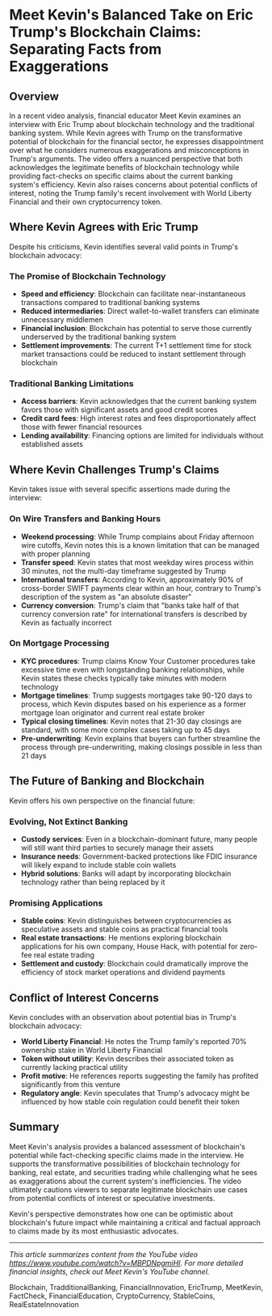 # Meet Kevin's Balanced Take on Eric Trump's Blockchain Claims: Separating Facts from Exaggerations

## Overview

In a recent video analysis, financial educator Meet Kevin examines an interview with Eric Trump about blockchain technology and the traditional banking system. While Kevin agrees with Trump on the transformative potential of blockchain for the financial sector, he expresses disappointment over what he considers numerous exaggerations and misconceptions in Trump's arguments. The video offers a nuanced perspective that both acknowledges the legitimate benefits of blockchain technology while providing fact-checks on specific claims about the current banking system's efficiency. Kevin also raises concerns about potential conflicts of interest, noting the Trump family's recent involvement with World Liberty Financial and their own cryptocurrency token.

## Where Kevin Agrees with Eric Trump

Despite his criticisms, Kevin identifies several valid points in Trump's blockchain advocacy:

### The Promise of Blockchain Technology

- **Speed and efficiency**: Blockchain can facilitate near-instantaneous transactions compared to traditional banking systems
- **Reduced intermediaries**: Direct wallet-to-wallet transfers can eliminate unnecessary middlemen
- **Financial inclusion**: Blockchain has potential to serve those currently underserved by the traditional banking system
- **Settlement improvements**: The current T+1 settlement time for stock market transactions could be reduced to instant settlement through blockchain

### Traditional Banking Limitations

- **Access barriers**: Kevin acknowledges that the current banking system favors those with significant assets and good credit scores
- **Credit card fees**: High interest rates and fees disproportionately affect those with fewer financial resources
- **Lending availability**: Financing options are limited for individuals without established assets

## Where Kevin Challenges Trump's Claims

Kevin takes issue with several specific assertions made during the interview:

### On Wire Transfers and Banking Hours

- **Weekend processing**: While Trump complains about Friday afternoon wire cutoffs, Kevin notes this is a known limitation that can be managed with proper planning
- **Transfer speed**: Kevin states that most weekday wires process within 30 minutes, not the multi-day timeframe suggested by Trump
- **International transfers**: According to Kevin, approximately 90% of cross-border SWIFT payments clear within an hour, contrary to Trump's description of the system as "an absolute disaster"
- **Currency conversion**: Trump's claim that "banks take half of that currency conversion rate" for international transfers is described by Kevin as factually incorrect

### On Mortgage Processing

- **KYC procedures**: Trump claims Know Your Customer procedures take excessive time even with longstanding banking relationships, while Kevin states these checks typically take minutes with modern technology
- **Mortgage timelines**: Trump suggests mortgages take 90-120 days to process, which Kevin disputes based on his experience as a former mortgage loan originator and current real estate broker
- **Typical closing timelines**: Kevin notes that 21-30 day closings are standard, with some more complex cases taking up to 45 days
- **Pre-underwriting**: Kevin explains that buyers can further streamline the process through pre-underwriting, making closings possible in less than 21 days

## The Future of Banking and Blockchain

Kevin offers his own perspective on the financial future:

### Evolving, Not Extinct Banking

- **Custody services**: Even in a blockchain-dominant future, many people will still want third parties to securely manage their assets
- **Insurance needs**: Government-backed protections like FDIC insurance will likely expand to include stable coin wallets
- **Hybrid solutions**: Banks will adapt by incorporating blockchain technology rather than being replaced by it

### Promising Applications

- **Stable coins**: Kevin distinguishes between cryptocurrencies as speculative assets and stable coins as practical financial tools
- **Real estate transactions**: He mentions exploring blockchain applications for his own company, House Hack, with potential for zero-fee real estate trading
- **Settlement and custody**: Blockchain could dramatically improve the efficiency of stock market operations and dividend payments

## Conflict of Interest Concerns

Kevin concludes with an observation about potential bias in Trump's blockchain advocacy:

- **World Liberty Financial**: He notes the Trump family's reported 70% ownership stake in World Liberty Financial
- **Token without utility**: Kevin describes their associated token as currently lacking practical utility
- **Profit motive**: He references reports suggesting the family has profited significantly from this venture
- **Regulatory angle**: Kevin speculates that Trump's advocacy might be influenced by how stable coin regulation could benefit their token

## Summary

Meet Kevin's analysis provides a balanced assessment of blockchain's potential while fact-checking specific claims made in the interview. He supports the transformative possibilities of blockchain technology for banking, real estate, and securities trading while challenging what he sees as exaggerations about the current system's inefficiencies. The video ultimately cautions viewers to separate legitimate blockchain use cases from potential conflicts of interest or speculative investments.

Kevin's perspective demonstrates how one can be optimistic about blockchain's future impact while maintaining a critical and factual approach to claims made by its most enthusiastic advocates.

---

*This article summarizes content from the YouTube video https://www.youtube.com/watch?v=MBPDNpgmiHI. For more detailed financial insights, check out Meet Kevin's YouTube channel.*

Blockchain, TradditionalBanking, FinancialInnovation, EricTrump, MeetKevin, FactCheck, FinancialEducation, CryptoCurrency, StableCoins, RealEstateInnovation